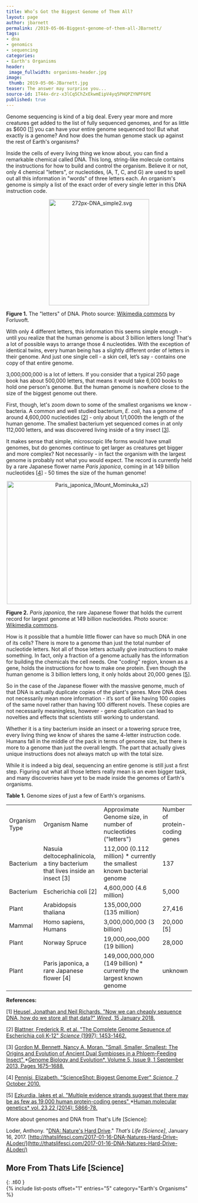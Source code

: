 ```yaml
---
title: Who’s Got the Biggest Genome of Them All?
layout: page
author: jbarnett
permalink: /2019-05-06-Biggest-genome-of-them-all-JBarnett/
tags:
- dna
- genomics
- sequencing
categories:
- Earth's Organisms
header:
 image_fullwidth: organisms-header.jpg
image:
 thumb: 2019-05-06-JBarnett.jpg
teaser: The answer may surprise you...
source-id: 1T44x-drz-x3lCq5ChZxEkwmEipV4yq5PHQPZYNPF6PE
published: true
---
```

Genome sequencing is kind of a big deal. Every year more and more creatures get added to the list of fully sequenced genomes, and for as little as $600 [[1](http://www.wired.co.uk/article/precision-medicine)] you can have your entire genome sequenced too! But what exactly is a genome? And how does the human genome stack up against the rest of Earth's organisms?   

Inside the cells of every living thing we know about, you can find a remarkable chemical called DNA. This long, string-like molecule contains the instructions for how to build and control the organism. Believe it or not, only 4 chemical "letters", or nucleotides, (A, T, C, and G) are used to spell out all this information in "words" of three letters each. An organism's genome is simply a list of the exact order of every single letter in this DNA instruction code.

<center><a data-flickr-embed="true"  href="https://www.flickr.com/photos/139839751@N06/39655834773/in/dateposted-friend/" title="272px-DNA_simple2.svg"><img src="https://farm5.staticflickr.com/4915/39655834773_d2a204368f.jpg" width="272" height="287" alt="272px-DNA_simple2.svg"></a><script async src="//embedr.flickr.com/assets/client-code.js" charset="utf-8"></script></center>

**Figure 1.** The "letters" of DNA. Photo source: [Wikimedia commons](https://commons.wikimedia.org/wiki/File:DNA_simple2.svg) by Forluvoft.

With only 4 different letters, this information this seems simple enough - until you realize that the human genome is about 3 billion letters long! That's a lot of possible ways to arrange those 4 nucleotides. With the exception of identical twins, every human being has a slightly different order of letters in their genome. And just one single cell - a skin cell, let’s say - contains one copy of that entire genome. 

3,000,000,000 is a lot of letters. If you consider that a typical 250 page book has about 500,000 letters, that means it would take 6,000 books to hold one person's genome. But the human genome is nowhere close to the size of the biggest genome out there. 

First, though, let's zoom down to some of the smallest organisms we know - bacteria. A common and well studied bacterium, *E. coli*, has a genome of around 4,600,000 nucleotides [[2](http://science.sciencemag.org/content/277/5331/1453)] - only about 1/1,000th the length of the human genome. The smallest bacterium yet sequenced comes in at only 112,000 letters, and was discovered living inside of a tiny insect [[3](https://academic.oup.com/gbe/article/5/9/1675/555845)]. 

It makes sense that simple, microscopic life forms would have small genomes, but do genomes continue to get larger as creatures get bigger and more complex? Not necessarily - in fact the organism with the largest genome is probably not what you would expect. The record is currently held by a rare Japanese flower name *Paris japonica*, coming in at 149 billion nucleotides [[4](http://www.sciencemag.org/news/2010/10/scienceshot-biggest-genome-ever)] - 50 times the size of the human genome!  

<center><a data-flickr-embed="true"  href="https://www.flickr.com/photos/139839751@N06/32746574288/in/dateposted-friend/" title="Paris_japonica_(Mount_Mominuka_s2)"><img src="https://farm5.staticflickr.com/4909/32746574288_c591fb045d.jpg" width="500" height="333" alt="Paris_japonica_(Mount_Mominuka_s2)"></a><script async src="//embedr.flickr.com/assets/client-code.js" charset="utf-8"></script></center>

**Figure 2.** *Paris japonica*, the rare Japanese flower that holds the current record for largest genome at 149 billion nucleotides. Photo source: [Wikimedia commons](https://upload.wikimedia.org/wikipedia/commons/4/4f/Paris_japonica_%28Mount_Mominuka_s2%29.JPG). 

How is it possible that a humble little flower can have so much DNA in one of its cells? There is more to a genome than just the total number of nucleotide letters. Not all of those letters actually give instructions to make something. In fact, only a fraction of a genome actually has the information for building the chemicals the cell needs. One "coding" region, known as a gene, holds the instructions for how to make one protein. Even though the human genome is 3 billion letters long, it only holds about 20,000 genes [[5](https://www.ncbi.nlm.nih.gov/pmc/articles/PMC4204768/)]. 

So in the case of the Japanese flower with the massive genome, much of that DNA is actually duplicate copies of the plant's genes. More DNA does not necessarily mean more information - it’s sort of like having 100 copies of the same novel rather than having 100 different novels. These copies are not necessarily meaningless, however - gene duplication can lead to novelties and effects that scientists still working to understand.  

Whether it is a tiny bacterium inside an insect or a towering spruce tree, every living thing we know of shares the same 4-letter instruction code. Humans fall in the middle of the pack in terms of genome size, but there is more to a genome than just the overall length. The part that actually gives unique instructions does not always match up with the total size. 

While it is indeed a big deal, sequencing an entire genome is still just a first step. Figuring out what all those letters really mean is an even bigger task, and many discoveries have yet to be made inside the genomes of Earth's organisms. 

**Table 1.** Genome sizes of just a few of Earth's organisms. 

<table>
  <tr>
    <td>Organism Type</td>
    <td>Organism Name</td>
    <td>Approximate 
Genome size, in number of nucleotides ("letters")</td>
    <td>Number of protein-coding genes</td>
  </tr>
  <tr>
    <td>Bacterium</td>
    <td>Nasuia deltocephalinicola, 
a tiny bacterium that lives inside an insect [3]
</td>
    <td>112,000
(0.112 million)
* currently the smallest known bacterial genome</td>
    <td>137</td>
  </tr>
  <tr>
    <td>Bacterium</td>
    <td>Escherichia coli [2]</td>
    <td>4,600,000
(4.6 million)</td>
    <td>5,000</td>
  </tr>
  <tr>
    <td>Plant</td>
    <td>Arabidopsis thaliana</td>
    <td>135,000,000
(135 million)</td>
    <td>27,416</td>
  </tr>
  <tr>
    <td>Mammal</td>
    <td>Homo sapiens,
Humans</td>
    <td>3,000,000,000
(3 billion)</td>
    <td>20,000 [5]</td>
  </tr>
  <tr>
    <td>Plant</td>
    <td>Norway Spruce</td>
    <td>19,000,ooo,000
(19 billion)</td>
    <td>28,000</td>
  </tr>
  <tr>
    <td>Plant</td>
    <td>Paris japonica,
a rare Japanese flower [4]</td>
    <td>149,000,000,000
(149 billion)
* currently the largest known genome</td>
    <td>unknown</td>
  </tr>
</table>


**References:**

[1] [Heusel, Jonathan and Neil Richards. "Now we can cheaply sequence DNA, how do we store all that data?" *Wired*, 15 January 2018.](http://www.wired.co.uk/article/precision-medicine)

[2] [Blattner, Frederick R. et al. "The Complete Genome Sequence of Escherichia coli K-12" *Science* (1997): 1453-1462.](http://science.sciencemag.org/content/277/5331/1453)

[3] [Gordon M. Bennett, Nancy A. Moran. "Small, Smaller, Smallest: The Origins and Evolution of Ancient Dual Symbioses in a Phloem-Feeding Insect" ](https://doi.org/10.1093/gbe/evt118)*[Genome Biology and Evolution*](https://doi.org/10.1093/gbe/evt118)[, Volume 5, Issue 9, 1 September 2013, Pages 1675–1688.](https://doi.org/10.1093/gbe/evt118)

[4] [Pennisi, Elizabeth. "ScienceShot: Biggest Genome Ever" *Science*, 7 October 2010. ](http://www.sciencemag.org/news/2010/10/scienceshot-biggest-genome-ever)

[5] [Ezkurdia, Iakes et al. "Multiple evidence strands suggest that there may be as few as 19,000 human protein-coding genes" ](https://www.ncbi.nlm.nih.gov/pmc/articles/PMC4204768/)*[Human molecular genetics*](https://www.ncbi.nlm.nih.gov/pmc/articles/PMC4204768/)[ vol. 23,22 (2014): 5866-78.](https://www.ncbi.nlm.nih.gov/pmc/articles/PMC4204768/)

More about genomes and DNA from That's Life [Science]:

Loder, Anthony. "[DNA: Nature's Hard Drive](http://thatslifesci.com/2017-01-16-DNA-Natures-Hard-Drive-ALoder/)." *That’s Life [Science]*, January 16, 2017.
[http://thatslifesci.com/2017-01-16-DNA-Natures-Hard-Drive-ALoder/](http://thatslifesci.com/2017-01-16-DNA-Natures-Hard-Drive-ALoder/)

## More From Thats Life [Science]
{: .t60 }	
{% include list-posts offset="1" entries="5" category="Earth's Organisms" %}

